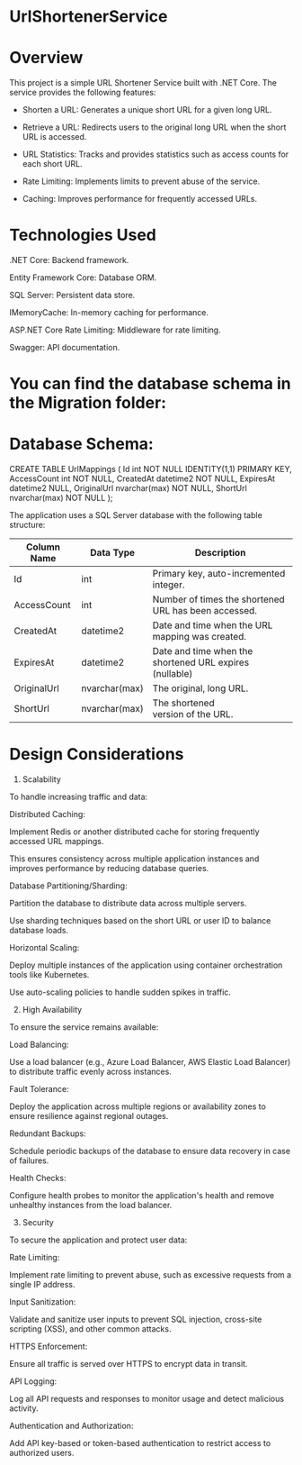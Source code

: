 # UrlShortenerService

# Overview

This project is a simple URL Shortener Service built with .NET Core. The service provides the following features:

- Shorten a URL: Generates a unique short URL for a given long URL.

- Retrieve a URL: Redirects users to the original long URL when the short URL is accessed.

- URL Statistics: Tracks and provides statistics such as access counts for each short URL.

- Rate Limiting: Implements limits to prevent abuse of the service.

- Caching: Improves performance for frequently accessed URLs.


# Technologies Used

.NET Core: Backend framework.

Entity Framework Core: Database ORM.

SQL Server: Persistent data store.

IMemoryCache: In-memory caching for performance.

ASP.NET Core Rate Limiting: Middleware for rate limiting.

Swagger: API documentation.


# You can find the database schema in the Migration folder: 
# Database Schema:
CREATE TABLE UrlMappings (
  Id int NOT NULL IDENTITY(1,1) PRIMARY KEY,
  AccessCount int NOT NULL,
  CreatedAt datetime2 NOT NULL,
  ExpiresAt datetime2 NULL,
  OriginalUrl nvarchar(max) NOT NULL,
  ShortUrl nvarchar(max) NOT NULL
);

The application uses a SQL Server database with the following table structure:

| Column Name | Data Type | Description |
|---|---|---|
| Id | int | Primary key, auto-incremented integer. |
| AccessCount | int | Number of times the shortened URL has been accessed. |
| CreatedAt | datetime2 | Date and time when the URL mapping was created. |
| ExpiresAt |datetime2| Date and time when the shortened URL expires (nullable)|
| OriginalUrl | nvarchar(max) | The original, long URL. |
| ShortUrl | nvarchar(max) | The shortened version of the URL. |

# Design Considerations

1. Scalability

To handle increasing traffic and data:

Distributed Caching:

Implement Redis or another distributed cache for storing frequently accessed URL mappings.

This ensures consistency across multiple application instances and improves performance by reducing database queries.

Database Partitioning/Sharding:

Partition the database to distribute data across multiple servers.

Use sharding techniques based on the short URL or user ID to balance database loads.

Horizontal Scaling:

Deploy multiple instances of the application using container orchestration tools like Kubernetes.

Use auto-scaling policies to handle sudden spikes in traffic.

2. High Availability

To ensure the service remains available:

Load Balancing:

Use a load balancer (e.g., Azure Load Balancer, AWS Elastic Load Balancer) to distribute traffic evenly across instances.

Fault Tolerance:

Deploy the application across multiple regions or availability zones to ensure resilience against regional outages.

Redundant Backups:

Schedule periodic backups of the database to ensure data recovery in case of failures.

Health Checks:

Configure health probes to monitor the application's health and remove unhealthy instances from the load balancer.

3. Security

To secure the application and protect user data:

Rate Limiting:

Implement rate limiting to prevent abuse, such as excessive requests from a single IP address.

Input Sanitization:

Validate and sanitize user inputs to prevent SQL injection, cross-site scripting (XSS), and other common attacks.

HTTPS Enforcement:

Ensure all traffic is served over HTTPS to encrypt data in transit.

API Logging:

Log all API requests and responses to monitor usage and detect malicious activity.

Authentication and Authorization:

Add API key-based or token-based authentication to restrict access to authorized users.



